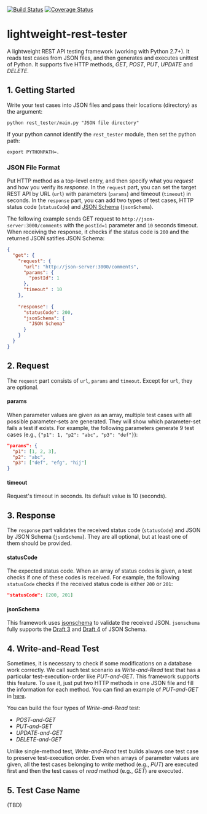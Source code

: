 [![Build Status](https://travis-ci.org/ridibooks/lightweight-rest-tester.svg?branch=master)](https://travis-ci.org/ridibooks/lightweight-rest-tester)
[![Coverage Status](https://coveralls.io/repos/github/ridibooks/lightweight-rest-tester/badge.svg?branch=HEAD)](https://coveralls.io/github/ridibooks/lightweight-rest-tester?branch=HEAD)

# lightweight-rest-tester
A lightweight REST API testing framework (working with Python 2.7+). It reads test cases from JSON files, and then generates and executes unittest of Python. It supports five HTTP methods, *GET*, *POST*, *PUT*, *UPDATE* and *DELETE*.

## 1. Getting Started
Write your test cases into JSON files and pass their locations (directory) as the argument:
```
python rest_tester/main.py "JSON file directory"
```

If your python cannot identify the `rest_tester` module, then set the python path:
```
export PYTHONPATH=.
```

### JSON File Format
Put HTTP method as a top-level entry, and then specify what you *request* and how you verify its *response*. In the `request` part, you can set the target REST API by URL (`url`) with parameters (`params`) and timeout (`timeout`) in seconds. In the `response` part, you can add two types of test cases, HTTP status code (`statusCode`) and [JSON Schema](http://json-schema.org) (`jsonSchema`).

The following example sends GET request to `http://json-server:3000/comments` with the `postId=1` parameter and `10` seconds timeout. When receiving the response, it checks if the status code is `200` and the returned JSON satifies JSON Schema:

```json
{
  "get": {
    "request": {
      "url": "http://json-server:3000/comments",
      "params": {
        "postId": 1
      },
      "timeout" : 10
    },
    
    "response": {
      "statusCode": 200,
      "jsonSchema": {
        "JSON Schema"
      }
    }
  }
}
```

## 2. Request

The `request` part consists of `url`, `params` and `timeout`. Except for `url`, they are optional.

#### params
When parameter values are given as an array, multiple test cases with all possible parameter-sets are generated. They will show which parameter-set fails a test if exists. For example, the following parameters generate 9 test cases (e.g., `{"p1": 1, "p2": "abc", "p3": "def"}`):
```json
"params": {
  "p1": [1, 2, 3],
  "p2": "abc",
  "p3": ["def", "efg", "hij"]
}
```

#### timeout
Request's timeout in seconds. Its default value is 10 (seconds).

## 3. Response

The `response` part validates the received status code (`statusCode`) and JSON by JSON Schema (`jsonSchema`). They are all optional, but at least one of them should be provided.

#### statusCode
The expected status code. When an array of status codes is given, a test checks if one of these codes is received. For example, the following `statusCode` checks if the received status code is either `200` or `201`:
```json
"statusCode": [200, 201]
```

#### jsonSchema
This framework uses [jsonschema](https://github.com/Julian/jsonschema) to validate the received JSON. `jsonschema` fully supports the [Draft 3](https://python-jsonschema.readthedocs.io/en/latest/validate/#jsonschema.Draft3Validator) and [Draft 4](https://python-jsonschema.readthedocs.io/en/latest/validate/#jsonschema.Draft4Validator) of JSON Schema.

## 4. Write-and-Read Test

Sometimes, it is necessary to check if some modifications on a database work correctly. We call such test scenario as *Write-and-Read* test that has a particular test-execution-order like *PUT-and-GET*. This framework supports this feature. To use it, just put two HTTP methods in one JSON file and fill the information for each method. You can find an example of *PUT-and-GET* in [here](https://github.com/ridibooks/lightweight-rest-tester/blob/dev/readme/init/test/function/resources/test_function_write_put.json).

You can build the four types of *Write-and-Read* test:

- *POST-and-GET*
- *PUT-and-GET*
- *UPDATE-and-GET*
- *DELETE-and-GET*

Unlike single-method test, *Write-and-Read* test builds always one test case to preserve test-execution order. Even when arrays of parameter values are given, all the test cases belonging to *write* method (e.g., *PUT*) are executed first and then the test cases of *read* method (e.g., *GET*) are executed.

## 5. Test Case Name

(TBD)

